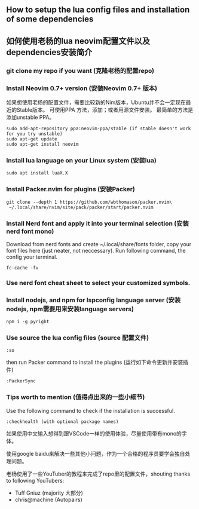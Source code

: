 ## How to setup the lua config files and installation of some dependencies
## 如何使用老杨的lua neovim配置文件以及dependencies安装简介

### git clone my repo if you want (克隆老杨的配置repo)

### Install Neovim 0.7+ version (安装Neovim 0.7+ 版本)
如果想使用老杨的配置文件，需要比较新的Nim版本，Ubuntu并不会一定现在最近的Stable版本。
可使用PPA 方法，添加；或者用源文件安装。
最简单的方法是添加unstable PPA。
```ubuntu
sudo add-apt-repository ppa:neovim-ppa/stable (if stable doesn't work for you try unstable)
sudo apt-get update
sudo apt-get install neovim
```

### Install lua language on your Linux system (安装lua)

```ubuntu
sudo apt install luaX.X
```

### Install Packer.nvim for plugins (安装Packer)
```ubuntu
git clone --depth 1 https://github.com/wbthomason/packer.nvim\
 ~/.local/share/nvim/site/pack/packer/start/packer.nvim
```

### Install Nerd font and apply it into your terminal selection (安装nerd font mono)

Download from nerd fonts and create ~/.local/share/fonts folder, copy your font files here (just neater, not neccessary). Run following command, the config your
terminal.

```ubuntu
fc-cache -fv
```

### Use nerd font cheat sheet to select your customized symbols. 

### Install nodejs, and npm for lspconfig language server (安装nodejs, npm需要用来安装language servers)
```ubuntu
npm i -g pyright
```

### Use source the lua config files (source 配置文件)
```vim
:so
```
then run Packer command to install the plugins (运行如下命令更新并安装插件)
```vim
:PackerSync
```

### Tips worth to mention (值得点出来的一些小细节)
Use the following command to check if the installation is successful.
```vim
:checkhealth (with optional package names)
```

如果使用中文输入想得到跟VSCode一样的使用体验，尽量使用带有mono的字体。

使用google baidu来解决一些其他小问题，作为一个合格的程序员要学会独自处理问题。

老杨使用了一些YouTuber的教程来完成了repo里的配置文件，shouting thanks to following YouTubers:
* Tuff Gniuz (majority 大部分)
* chris@machine (Autopairs)
